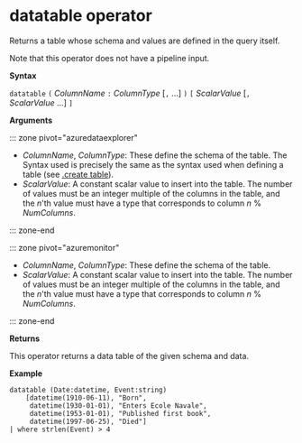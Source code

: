 # datatable operator

Returns a table whose schema and values are defined in the query itself.

Note that this operator does not have a pipeline input.

**Syntax**

`datatable` `(` *ColumnName* `:` *ColumnType* [`,` ...] `)` `[` *ScalarValue* [`,` *ScalarValue* ...] `]`

**Arguments**

::: zone pivot="azuredataexplorer"

* *ColumnName*, *ColumnType*: These define the schema of the table. The Syntax
  used is precisely the same as the syntax used when defining a table
  (see [.create table](../management/create-table-command.md)).
* *ScalarValue*: A constant scalar value to insert into the table. The number of values
  must be an integer multiple of the columns in the table, and the *n*'th value
  must have a type that corresponds to column *n* % *NumColumns*.

::: zone-end

::: zone pivot="azuremonitor"

* *ColumnName*, *ColumnType*: These define the schema of the table.
* *ScalarValue*: A constant scalar value to insert into the table. The number of values
  must be an integer multiple of the columns in the table, and the *n*'th value
  must have a type that corresponds to column *n* % *NumColumns*.

::: zone-end

**Returns**

This operator returns a data table of the given schema and data.

**Example**

<!-- csl -->
```
datatable (Date:datetime, Event:string)
    [datetime(1910-06-11), "Born",
     datetime(1930-01-01), "Enters Ecole Navale",
     datetime(1953-01-01), "Published first book",
     datetime(1997-06-25), "Died"]
| where strlen(Event) > 4
```
